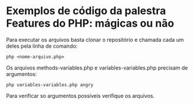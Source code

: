 # Exemplos de código da palestra Features do PHP: mágicas ou não

Para executar os arquivos basta clonar o repositório e chamada cada um deles pela linha de comando:

`php <nome-arquivo.php>`

Os arquivos methods-variables.php e variables-variables.php precisam de argumentos:

`php variables-variables.php angry`

Para verificar so argumentos possíveis verifique os arquivos.
